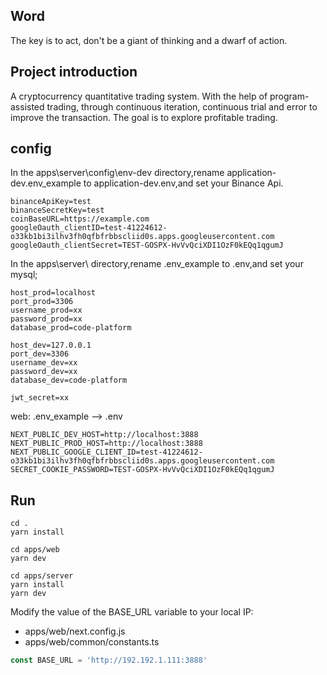 ## Word
The key is to act, don't be a giant of thinking and a dwarf of action.

## Project introduction
A cryptocurrency quantitative trading system.
With the help of program-assisted trading, through continuous iteration, continuous trial and error to improve the transaction.
The goal is to explore profitable trading.

## config
In the apps\server\config\env-dev directory,rename application-dev.env_example to application-dev.env,and set your 
Binance Api.
```
binanceApiKey=test
binanceSecretKey=test
coinBaseURL=https://example.com
googleOauth_clientID=test-41224612-o33kb1bi3ilhv3fh0qfbfrbbscliid0s.apps.googleusercontent.com
googleOauth_clientSecret=TEST-GOSPX-HvVvQciXDI1OzF0kEQq1qgumJ
```

In the apps\server\ directory,rename .env_example to .env,and set your mysql;
```
host_prod=localhost
port_prod=3306
username_prod=xx
password_prod=xx
database_prod=code-platform

host_dev=127.0.0.1
port_dev=3306
username_dev=xx
password_dev=xx
database_dev=code-platform

jwt_secret=xx
```

web: .env_example --> .env
```
NEXT_PUBLIC_DEV_HOST=http://localhost:3888
NEXT_PUBLIC_PROD_HOST=http://localhost:3888
NEXT_PUBLIC_GOOGLE_CLIENT_ID=test-41224612-o33kb1bi3ilhv3fh0qfbfrbbscliid0s.apps.googleusercontent.com
SECRET_COOKIE_PASSWORD=TEST-GOSPX-HvVvQciXDI1OzF0kEQq1qgumJ
```


## Run
```
cd .
yarn install

cd apps/web
yarn dev

cd apps/server
yarn install
yarn dev
```

Modify the value of the BASE_URL variable to your local IP:
* apps/web/next.config.js
* apps/web/common/constants.ts
```ts
const BASE_URL = 'http://192.192.1.111:3888'
```
